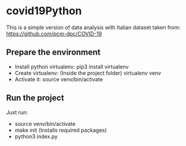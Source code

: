 # covid19Python
This is a simple version of data analysis with Italian dataset taken from: https://github.com/pcm-dpc/COVID-19

## Prepare the environment
- Install python virtualenv: pip3 install virtualenv
- Create virtualenv: (Inside the project folder) virtualenv venv
- Activate it: source venv/bin/activate

## Run the project
Just run:
- source venv/bin/activate
- make init (Installs required packages)
- python3 index.py
